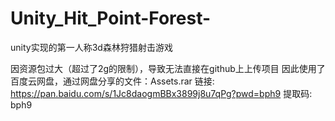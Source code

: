 # Unity_Hit_Point-Forest-
unity实现的第一人称3d森林狩猎射击游戏

因资源包过大（超过了2g的限制），导致无法直接在github上上传项目
因此使用了百度云网盘，通过网盘分享的文件：Assets.rar
链接: https://pan.baidu.com/s/1Jc8daogmBBx3899j8u7qPg?pwd=bph9 提取码: bph9
